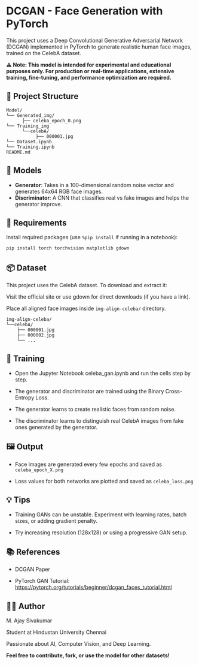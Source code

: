 # DCGAN - Face Generation with PyTorch

This project uses a Deep Convolutional Generative Adversarial Network (DCGAN) implemented in PyTorch to generate realistic human face images, trained on the CelebA dataset.

**⚠️ Note: This model is intended for experimental and educational purposes only. For production or real-time applications, extensive training, fine-tuning, and performance optimization are required.**

## 📁 Project Structure

```
Model/
└── Generated_img/
      ├── celeba_epoch_0.png
└── Training_img
      └──celebA/
           ├── 000001.jpg
└── Dataset.ipynb
└── Training.ipynb
README.md

```


## 🧠 Models

- **Generator**: Takes in a 100-dimensional random noise vector and generates 64x64 RGB face images.
- **Discriminator**: A CNN that classifies real vs fake images and helps the generator improve.

## 🔧 Requirements

Install required packages (use `%pip install` if running in a notebook):

```bash
pip install torch torchvision matplotlib gdown
```

## 📦 Dataset

This project uses the CelebA dataset.
To download and extract it:

Visit the official site or use gdown for direct downloads (if you have a link).

Place all aligned face images inside `img-align-celeba/` directory.

```
img-align-celeba/
└──celebA/
    ├── 000001.jpg
    ├── 000002.jpg
    └── ...
```

## 🚀 Training

- Open the Jupyter Notebook celeba_gan.ipynb and run the cells step by step.

- The generator and discriminator are trained using the Binary Cross-Entropy Loss.

- The generator learns to create realistic faces from random noise.

- The discriminator learns to distinguish real CelebA images from fake ones generated by the generator.

## 🖼️ Output

- Face images are generated every few epochs and saved as `celeba_epoch_X.png`

- Loss values for both networks are plotted and saved as `celeba_loss.png`

## 💡 Tips

- Training GANs can be unstable. Experiment with learning rates, batch sizes, or adding gradient penalty.

- Try increasing resolution (128x128) or using a progressive GAN setup.

## 📚 References

- DCGAN Paper

- PyTorch GAN Tutorial: https://pytorch.org/tutorials/beginner/dcgan_faces_tutorial.html

## 🧑‍💻 Author
M. Ajay Sivakumar

Student at Hindustan University Chennai

Passionate about AI, Computer Vision, and Deep Learning.

**Feel free to contribute, fork, or use the model for other datasets!**


